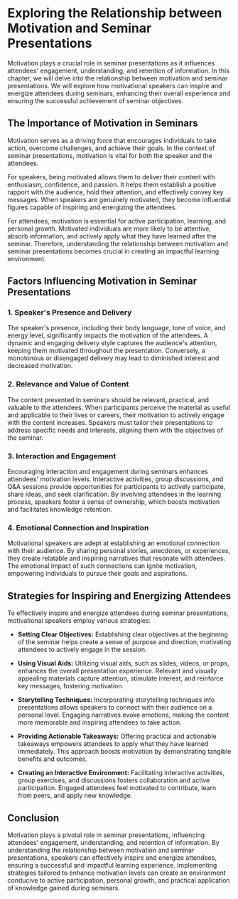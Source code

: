 Exploring the Relationship between Motivation and Seminar Presentations
==================================================================================



Motivation plays a crucial role in seminar presentations as it influences attendees' engagement, understanding, and retention of information. In this chapter, we will delve into the relationship between motivation and seminar presentations. We will explore how motivational speakers can inspire and energize attendees during seminars, enhancing their overall experience and ensuring the successful achievement of seminar objectives.

The Importance of Motivation in Seminars
----------------------------------------

Motivation serves as a driving force that encourages individuals to take action, overcome challenges, and achieve their goals. In the context of seminar presentations, motivation is vital for both the speaker and the attendees.

For speakers, being motivated allows them to deliver their content with enthusiasm, confidence, and passion. It helps them establish a positive rapport with the audience, hold their attention, and effectively convey key messages. When speakers are genuinely motivated, they become influential figures capable of inspiring and energizing the attendees.

For attendees, motivation is essential for active participation, learning, and personal growth. Motivated individuals are more likely to be attentive, absorb information, and actively apply what they have learned after the seminar. Therefore, understanding the relationship between motivation and seminar presentations becomes crucial in creating an impactful learning environment.

Factors Influencing Motivation in Seminar Presentations
-------------------------------------------------------

### 1. Speaker's Presence and Delivery

The speaker's presence, including their body language, tone of voice, and energy level, significantly impacts the motivation of the attendees. A dynamic and engaging delivery style captures the audience's attention, keeping them motivated throughout the presentation. Conversely, a monotonous or disengaged delivery may lead to diminished interest and decreased motivation.

### 2. Relevance and Value of Content

The content presented in seminars should be relevant, practical, and valuable to the attendees. When participants perceive the material as useful and applicable to their lives or careers, their motivation to actively engage with the content increases. Speakers must tailor their presentations to address specific needs and interests, aligning them with the objectives of the seminar.

### 3. Interaction and Engagement

Encouraging interaction and engagement during seminars enhances attendees' motivation levels. Interactive activities, group discussions, and Q\&A sessions provide opportunities for participants to actively participate, share ideas, and seek clarification. By involving attendees in the learning process, speakers foster a sense of ownership, which boosts motivation and facilitates knowledge retention.

### 4. Emotional Connection and Inspiration

Motivational speakers are adept at establishing an emotional connection with their audience. By sharing personal stories, anecdotes, or experiences, they create relatable and inspiring narratives that resonate with attendees. The emotional impact of such connections can ignite motivation, empowering individuals to pursue their goals and aspirations.

Strategies for Inspiring and Energizing Attendees
-------------------------------------------------

To effectively inspire and energize attendees during seminar presentations, motivational speakers employ various strategies:

* **Setting Clear Objectives:** Establishing clear objectives at the beginning of the seminar helps create a sense of purpose and direction, motivating attendees to actively engage in the session.

* **Using Visual Aids:** Utilizing visual aids, such as slides, videos, or props, enhances the overall presentation experience. Relevant and visually appealing materials capture attention, stimulate interest, and reinforce key messages, fostering motivation.

* **Storytelling Techniques:** Incorporating storytelling techniques into presentations allows speakers to connect with their audience on a personal level. Engaging narratives evoke emotions, making the content more memorable and inspiring attendees to take action.

* **Providing Actionable Takeaways:** Offering practical and actionable takeaways empowers attendees to apply what they have learned immediately. This approach boosts motivation by demonstrating tangible benefits and outcomes.

* **Creating an Interactive Environment:** Facilitating interactive activities, group exercises, and discussions fosters collaboration and active participation. Engaged attendees feel motivated to contribute, learn from peers, and apply new knowledge.

Conclusion
----------

Motivation plays a pivotal role in seminar presentations, influencing attendees' engagement, understanding, and retention of information. By understanding the relationship between motivation and seminar presentations, speakers can effectively inspire and energize attendees, ensuring a successful and impactful learning experience. Implementing strategies tailored to enhance motivation levels can create an environment conducive to active participation, personal growth, and practical application of knowledge gained during seminars.
